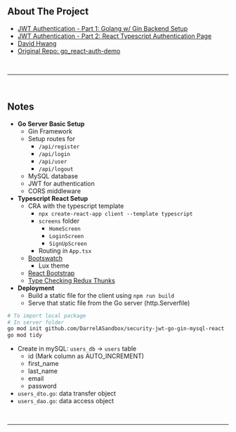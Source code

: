 ## About The Project

- [JWT Authentication - Part 1: Golang w/ Gin Backend Setup](https://www.youtube.com/watch?v=QD2BCikYCyc)
- [JWT Authentication - Part 2: React Typescript Authentication Page](https://www.youtube.com/watch?v=ZZA96UPl_o0)
- [David Hwang](https://github.com/dhij)
- [Original Repo: go_react-auth-demo](https://github.com/dhij/go_react-auth-demo)

&nbsp;

---

&nbsp;

## Notes

- **Go Server Basic Setup**
  - Gin Framework
  - Setup routes for
    - `/api/register`
    - `/api/login`
    - `/api/user`
    - `/api/logout`
  - MySQL database
  - JWT for authentication
  - CORS middleware
- **Typescript React Setup**
  - CRA with the typescript template
    - `npx create-react-app client --template typescript`
    - `screens` folder
      - `HomeScreen`
      - `LoginScreen`
      - `SignUpScreen`
    - Routing in `App.tsx`
  - [Bootswatch](https://bootswatch.com/)
    - Lux theme
  - [React Bootstrap](https://react-bootstrap.github.io/)
  - [Type Checking Redux Thunks](https://redux.js.org/usage/usage-with-typescript#type-checking-redux-thunks)
- **Deployment**
  - Build a static file for the client using `npm run build`
  - Serve that static file from the Go server (http.Serverfile)

```sh
# To import local package
# In server folder
go mod init github.com/DarrelASandbox/security-jwt-go-gin-mysql-react
go mod tidy
```

- Create in mySQL: `users_db` -> `users` table
  - id (Mark column as AUTO_INCREMENT)
  - first_name
  - last_name
  - email
  - password
- `users_dto.go`: data transfer object
- `users_dao.go`: data access object

&nbsp;

---

&nbsp;
